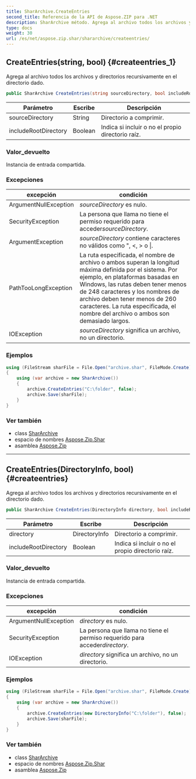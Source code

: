 ```yaml
---
title: SharArchive.CreateEntries
second_title: Referencia de la API de Aspose.ZIP para .NET
description: SharArchive método. Agrega al archivo todos los archivos y directorios recursivamente en el directorio dado.
type: docs
weight: 30
url: /es/net/aspose.zip.shar/shararchive/createentries/
---
```

## CreateEntries(string, bool) {#createentries_1}

Agrega al archivo todos los archivos y directorios recursivamente en el directorio dado.

```csharp
public SharArchive CreateEntries(string sourceDirectory, bool includeRootDirectory = true)
```

| Parámetro | Escribe | Descripción |
| --- | --- | --- |
| sourceDirectory | String | Directorio a comprimir. |
| includeRootDirectory | Boolean | Indica si incluir o no el propio directorio raíz. |

### Valor_devuelto

Instancia de entrada compartida.

### Excepciones

| excepción | condición |
| --- | --- |
| ArgumentNullException | *sourceDirectory* es nulo. |
| SecurityException | La persona que llama no tiene el permiso requerido para acceder*sourceDirectory*. |
| ArgumentException | *sourceDirectory* contiene caracteres no válidos como ", &lt;, &gt; o &#x7C;. |
| PathTooLongException | La ruta especificada, el nombre de archivo o ambos superan la longitud máxima definida por el sistema. Por ejemplo, en plataformas basadas en Windows, las rutas deben tener menos de 248 caracteres y los nombres de archivo deben tener menos de 260 caracteres. La ruta especificada, el nombre del archivo o ambos son demasiado largos. |
| IOException | *sourceDirectory* significa un archivo, no un directorio. |

### Ejemplos

```csharp
using (FileStream sharFile = File.Open("archive.shar", FileMode.Create))
{
    using (var archive = new SharArchive())
    {
        archive.CreateEntries("C:\folder", false);
        archive.Save(sharFile);
    }
}
```

### Ver también

* class [SharArchive](../)
* espacio de nombres [Aspose.Zip.Shar](../../shararchive/)
* asamblea [Aspose.Zip](../../../)

---

## CreateEntries(DirectoryInfo, bool) {#createentries}

Agrega al archivo todos los archivos y directorios recursivamente en el directorio dado.

```csharp
public SharArchive CreateEntries(DirectoryInfo directory, bool includeRootDirectory = true)
```

| Parámetro | Escribe | Descripción |
| --- | --- | --- |
| directory | DirectoryInfo | Directorio a comprimir. |
| includeRootDirectory | Boolean | Indica si incluir o no el propio directorio raíz. |

### Valor_devuelto

Instancia de entrada compartida.

### Excepciones

| excepción | condición |
| --- | --- |
| ArgumentNullException | *directory* es nulo. |
| SecurityException | La persona que llama no tiene el permiso requerido para acceder*directory*. |
| IOException | *directory* significa un archivo, no un directorio. |

### Ejemplos

```csharp
using (FileStream sharFile = File.Open("archive.shar", FileMode.Create))
{
    using (var archive = new SharArchive())
    {
        archive.CreateEntries(new DirectoryInfo("C:\folder"), false);
        archive.Save(sharFile);
    }
}
```

### Ver también

* class [SharArchive](../)
* espacio de nombres [Aspose.Zip.Shar](../../shararchive/)
* asamblea [Aspose.Zip](../../../)


